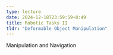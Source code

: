 ```yaml
---
type: lecture
date: 2024-12-18T23:59:59+8:49
title: Robotic Tasks II
tldr: "Deformable Object Manipulation"
---
```

Manipulation and Navigation
